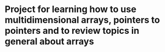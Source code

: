 # Project for learning how to use multidimensional arrays, pointers to pointers and to review topics in general about arrays
